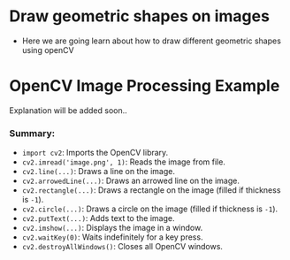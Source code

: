 # Draw geometric shapes on images

- Here we are going learn about how to draw different geometric shapes using openCV

# OpenCV Image Processing Example

Explanation will be added soon..


### Summary:

- `import cv2`: Imports the OpenCV library.
- `cv2.imread('image.png', 1)`: Reads the image from file.
- `cv2.line(...)`: Draws a line on the image.
- `cv2.arrowedLine(...)`: Draws an arrowed line on the image.
- `cv2.rectangle(...)`: Draws a rectangle on the image (filled if thickness is `-1`).
- `cv2.circle(...)`: Draws a circle on the image (filled if thickness is `-1`).
- `cv2.putText(...)`: Adds text to the image.
- `cv2.imshow(...)`: Displays the image in a window.
- `cv2.waitKey(0)`: Waits indefinitely for a key press.
- `cv2.destroyAllWindows()`: Closes all OpenCV windows.




